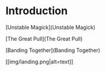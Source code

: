 # Introduction

[Unstable Magick](Unstable Magick)

[The Great Pull](The Great Pull)

[Banding Together](Banding Together)

[[img/landing.png|alt=text]]